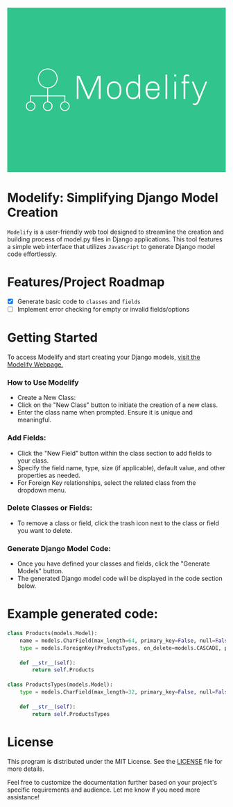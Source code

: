 ![Project logo](logo.png)

# Modelify: Simplifying Django Model Creation

`Modelify` is a user-friendly web tool designed to streamline the creation and building process of model.py files in Django applications. This tool features a simple web interface that utilizes `JavaScript` to generate Django model code effortlessly.

# Features/Project Roadmap

- [X] Generate basic code to `classes` and `fields`
- [ ] Implement error checking for empty or invalid fields/options

# Getting Started

To access Modelify and start creating your Django models, [visit the Modelify Webpage.](https://anthhon.github.io/Modelify/)

### How to Use Modelify

- Create a New Class:
- Click on the "New Class" button to initiate the creation of a new class.
- Enter the class name when prompted. Ensure it is unique and meaningful.

### Add Fields:

- Click the "New Field" button within the class section to add fields to your class.
- Specify the field name, type, size (if applicable), default value, and other properties as needed.
- For Foreign Key relationships, select the related class from the dropdown menu.

### Delete Classes or Fields:

- To remove a class or field, click the trash icon next to the class or field you want to delete.

### Generate Django Model Code:

- Once you have defined your classes and fields, click the "Generate Models" button.
- The generated Django model code will be displayed in the code section below.

# Example generated code:

```python
class Products(models.Model):
    name = models.CharField(max_length=64, primary_key=False, null=False, blank=False, unique=True)
    type = models.ForeignKey(ProductsTypes, on_delete=models.CASCADE, primary_key=False, null=False, blank=False, unique=False)

    def __str__(self):
        return self.Products

class ProductsTypes(models.Model):
    type = models.CharField(max_length=32, primary_key=False, null=False, blank=False, unique=True)

    def __str__(self):
        return self.ProductsTypes

```

# License 

This program is distributed under the MIT License. See the [LICENSE](./LICENSE) file for more details.

Feel free to customize the documentation further based on your project's specific requirements and audience. Let me know if you need more assistance!
